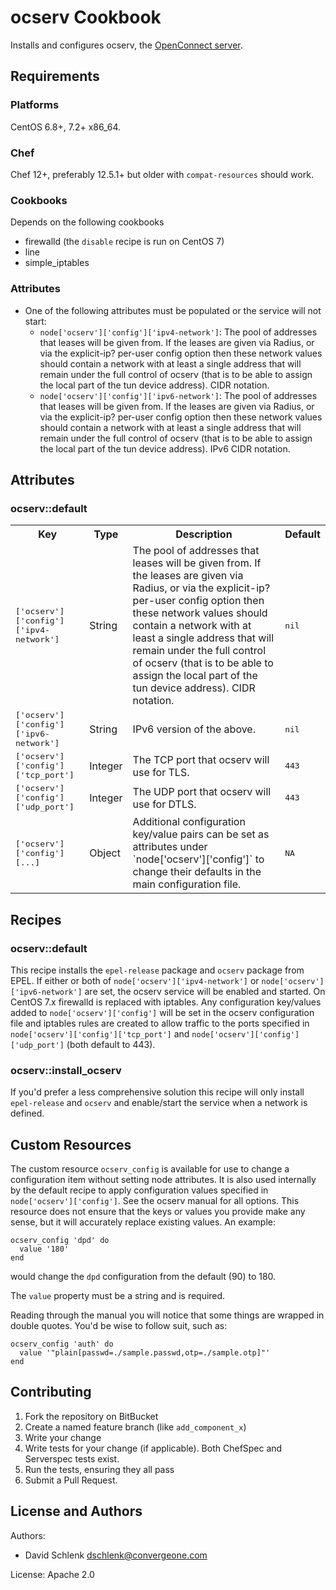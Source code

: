 # ocserv Cookbook

Installs and configures ocserv, the [OpenConnect server](http://www.infradead.org/ocserv/manual.html).

## Requirements

### Platforms

CentOS 6.8+, 7.2+ x86_64.

### Chef

Chef 12+, preferably 12.5.1+ but older with `compat-resources` should work.

### Cookbooks

Depends on the following cookbooks
  * firewalld (the `disable` recipe is run on CentOS 7)
  * line
  * simple_iptables

### Attributes
- One of the following attributes must be populated or the service will not start:
  * `node['ocserv']['config']['ipv4-network']`: The pool of addresses that leases will be given from. If the leases are given via Radius, or via the explicit-ip? per-user config option then these network values should contain a network with at least a single address that will remain under the full control of ocserv (that is to be able to assign the local part of the tun device address). CIDR notation. 
  * `node['ocserv']['config']['ipv6-network']`: The pool of addresses that leases will be given from. If the leases are given via Radius, or via the explicit-ip? per-user config option then these network values should contain a network with at least a single address that will remain under the full control of ocserv (that is to be able to assign the local part of the tun device address). IPv6 CIDR notation.


## Attributes

### ocserv::default

<table>
  <tr>
    <th>Key</th>
    <th>Type</th>
    <th>Description</th>
    <th>Default</th>
  </tr>
  <tr>
    <td><tt>['ocserv']['config']['ipv4-network']</tt></td>
    <td>String</td>
    <td>The pool of addresses that leases will be given from. If the leases are given via Radius, or via the explicit-ip? per-user config option then these network values should contain a network with at least a single address that will remain under the full control of ocserv (that is to be able to assign the local part of the tun device address). CIDR notation.</td>
    <td><tt>nil</tt></td>
  </tr>
  <tr>
    <td><tt>['ocserv']['config']['ipv6-network']</tt></td>
    <td>String</td>
    <td>IPv6 version of the above.</td>
    <td><tt>nil</tt></td>
  </tr>
  <tr>
    <td><tt>['ocserv']['config']['tcp_port']</tt></td>
    <td>Integer</td>
    <td>The TCP port that ocserv will use for TLS.</td>
    <td><tt>443</tt></td>
  </tr>
  <tr>
    <td><tt>['ocserv']['config']['udp_port']</tt></td>
    <td>Integer</td>
    <td>The UDP port that ocserv will use for DTLS.</td>
    <td><tt>443</tt></td>
  </tr>
  <tr>
    <td><tt>['ocserv']['config'][...]</tt></td>
    <td>Object</td>
    <td>Additional configuration key/value pairs can be set as attributes under `node['ocserv']['config']` to change their defaults in the main configuration file.</td>
    <td><tt>NA</tt></td>
  </tr>
</table>

## Recipes

### ocserv::default

This recipe installs the `epel-release` package and `ocserv` package from EPEL. If either or both of `node['ocserv']['ipv4-network']` or `node['ocserv']['ipv6-network']` are set, the ocserv service will be enabled and started. On CentOS 7.x firewalld is replaced with iptables. Any configuration key/values added to `node['ocserv']['config']` will be set in the ocserv configuration file and iptables rules are created to allow traffic to the ports specified in `node['ocserv']['config']['tcp_port']` and `node['ocserv']['config']['udp_port']` (both default to 443). 

### ocserv::install_ocserv

If you'd prefer a less comprehensive solution this recipe will only install `epel-release` and `ocserv` and enable/start the service when a network is defined. 


## Custom Resources

The custom resource `ocserv_config` is available for use to change a configuration item without setting node attributes. It is also used internally by the default recipe to apply configuration values specified in `node['ocserv']['config']`.  See the ocserv manual for all options. This resource does not ensure that the keys or values you provide make any sense, but it will accurately replace existing values.  An example:

```
ocserv_config 'dpd' do
  value '180'
end
```

would change the `dpd` configuration from the default (90) to 180.

The `value` property must be a string and is required. 

Reading through the manual you will notice that some things are wrapped in double quotes. You'd be wise to follow suit, such as:

```
ocserv_config 'auth' do
  value '"plain[passwd=./sample.passwd,otp=./sample.otp]"'
end
```

## Contributing

1. Fork the repository on BitBucket
2. Create a named feature branch (like `add_component_x`)
3. Write your change
4. Write tests for your change (if applicable). Both ChefSpec and Serverspec tests exist.
5. Run the tests, ensuring they all pass
6. Submit a Pull Request.

## License and Authors

Authors: 

- David Schlenk <dschlenk@convergeone.com>

License: Apache 2.0
